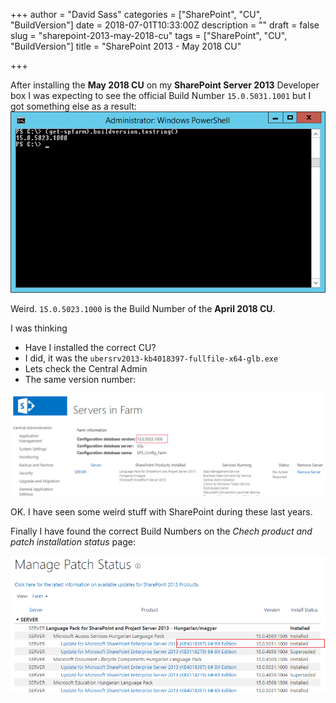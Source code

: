 +++
author = "David Sass"
categories = ["SharePoint", "CU", "BuildVersion"]
date = 2018-07-01T10:33:00Z
description = ""
draft = false
slug = "sharepoint-2013-may-2018-cu"
tags = ["SharePoint", "CU", "BuildVersion"]
title = "SharePoint 2013 - May 2018 CU"

+++


After installing the **May 2018 CU** on my **SharePoint Server 2013** Developer box I was expecting to see the official Build Number ```15.0.5031.1001``` but I got something else as a result:
![Build Version with PowerShell](/content/images/2019/01/May-2018-CU-PoSH-1.png)

Weird. ```15.0.5023.1000``` is the Build Number of the **April 2018 CU**.

I was thinking

  - Have I installed the correct CU?
  - I did, it was the ```ubersrv2013-kb4018397-fullfile-x64-glb.exe```
  - Lets check the Central Admin
  - The same version number:

![Build Version on the Central Admin](/content/images/2019/01/May-2018-CU-CenAdmin.png)

OK. I have seen some weird stuff with SharePoint during these last years.

Finally I have found the correct Build Numbers on the *Chech product and patch installation status* page:

![Patch Status page](/content/images/2019/01/May-2018-CU-PatchStatus.png)



